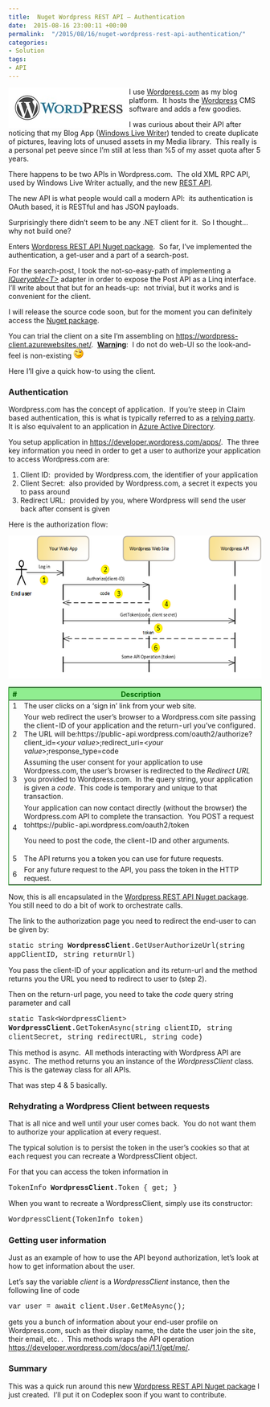 ```yaml
---
title:  Nuget Wordpress REST API – Authentication
date:  2015-08-16 23:00:11 +00:00
permalink:  "/2015/08/16/nuget-wordpress-rest-api-authentication/"
categories:
- Solution
tags:
- API
---
```

<a href="assets/2015/8/nuget-wordpress-rest-api-authentication/wordpress_logo1.jpg"><img style="background-image:none;float:left;padding-top:0;padding-left:0;display:inline;padding-right:0;border-width:0;" title="wordpress_logo[1]" src="assets/2015/8/nuget-wordpress-rest-api-authentication/wordpress_logo1_thumb.jpg" alt="wordpress_logo[1]" width="240" height="80" align="left" border="0" /></a>I use <a href="http://wordpress.com/" target="_blank">Wordpress.com</a> as my blog platform.  It hosts the <a href="https://wordpress.org/" target="_blank">Wordpress</a> CMS software and adds a few goodies.

I was curious about their API after noticing that my Blog App (<a href="https://en.wikipedia.org/wiki/Windows_Live_Writer" target="_blank">Windows Live Writer</a>) tended to create duplicate of pictures, leaving lots of unused assets in my Media library.  This really is a personal pet peeve since I’m still at less than %5 of my asset quota after 5 years.

There happens to be two APIs in Wordpress.com.  The old XML RPC API, used by Windows Live Writer actually, and the new <a href="https://developer.wordpress.com/docs/api/" target="_blank">REST API</a>.

The new API is what people would call a modern API:  its authentication is OAuth based, it is RESTful and has JSON payloads.

Surprisingly there didn’t seem to be any .NET client for it.  So I thought…  why not build one?

Enters <a href="https://www.nuget.org/packages/WordpressRestApi/" target="_blank">Wordpress REST API Nuget package</a>.  So far, I’ve implemented the authentication, a get-user and a part of a search-post.

For the search-post, I took the not-so-easy-path of implementing a <a href="https://msdn.microsoft.com/en-us/library/vstudio/bb351562(v=vs.100).aspx" target="_blank"><em>IQueryable&lt;T&gt;</em></a> adapter in order to expose the Post API as a Linq interface.  I’ll write about that but for an heads-up:  not trivial, but it works and is convenient for the client.

I will release the source code soon, but for the moment you can definitely access the <a href="https://www.nuget.org/packages/WordpressRestApi/" target="_blank">Nuget package</a>.

You can trial the client on a site I’m assembling on <a title="https://wordpress-client.azurewebsites.net/" href="https://wordpress-client.azurewebsites.net/">https://wordpress-client.azurewebsites.net/</a>.  <strong><u>Warni</u>ng</strong>:  I do not do web-UI so the look-and-feel is non-existing <img class="wlEmoticon wlEmoticon-winkingsmile" src="assets/2015/8/nuget-wordpress-rest-api-authentication/wlemoticon-winkingsmile.png" alt="Winking smile" />

Here I’ll give a quick how-to using the client.
<h3>Authentication</h3>
Wordpress.com has the concept of application.  If you’re steep in Claim based authentication, this is what is typically referred to as a <a href="https://en.wikipedia.org/wiki/Relying_party" target="_blank">relying party</a>.  It is also equivalent to an application in <a href="https://msdn.microsoft.com/en-us/library/azure/dn151122.aspx" target="_blank">Azure Active Directory</a>.

You setup application in <a title="https://developer.wordpress.com/apps/" href="https://developer.wordpress.com/apps/">https://developer.wordpress.com/apps/</a>.  The three key information you need in order to get a user to authorize your application to access Wordpress.com are:
<ol>
	<li>Client ID:  provided by Wordpress.com, the identifier of your application</li>
	<li>Client Secret:  also provided by Wordpress.com, a secret it expects you to pass around</li>
	<li>Redirect URL:  provided by you, where Wordpress will send the user back after consent is given</li>
</ol>
Here is the authorization flow:

<a href="assets/2015/8/nuget-wordpress-rest-api-authentication/image47.png"><img style="background-image:none;padding-top:0;padding-left:0;display:inline;padding-right:0;border-width:0;" title="image" src="assets/2015/8/nuget-wordpress-rest-api-authentication/image_thumb47.png" alt="image" width="569" height="284" border="0" /></a>
<table style="border-collapse:collapse;border:green 1px solid;">
<thead>
<tr style="color:darkgreen;padding-left:10px;padding-right:10px;background-color:lightgreen;">
<th>#</th>
<th>Description</th>
</tr>
</thead>
<tbody>
<tr>
<td>1</td>
<td>The user clicks on a ‘sign in’ link from your web site.</td>
</tr>
<tr>
<td>2</td>
<td>Your web redirect the user’s browser to a Wordpress.com site passing the client-ID of your application and the return-url you’ve configured.  The URL will be:https://public-api.wordpress.com/oauth2/authorize?client_id=&lt;<em>your value</em>&gt;;redirect_uri=&lt;<em>your value</em>&gt;;response_type=code</td>
</tr>
<tr>
<td>3</td>
<td>Assuming the user consent for your application to use Wordpress.com, the user’s browser is redirected to the <em>Redirect URL</em> you provided to Wordpress.com.  In the query string, your application is given a <em>code</em>.  This code is temporary and unique to that transaction.</td>
</tr>
<tr>
<td>4</td>
<td>Your application can now contact directly (without the browser) the Wordpress.com API to complete the transaction.  You POST a request tohttps://public-api.wordpress.com/oauth2/token

You need to post the code, the client-ID and other arguments.</td>
</tr>
<tr>
<td>5</td>
<td>The API returns you a token you can use for future requests.</td>
</tr>
<tr>
<td>6</td>
<td>For any future request to the API, you pass the token in the HTTP request.</td>
</tr>
</tbody>
</table>
Now, this is all encapsulated in the <a href="https://www.nuget.org/packages/WordpressRestApi/" target="_blank">Wordpress REST API Nuget package</a>.  You still need to do a bit of work to orchestrate calls.

The link to the authorization page you need to redirect the end-user to can be given by:

<span style="font-family:Courier New;">static string <strong>WordpressClient</strong>.GetUserAuthorizeUrl(string appClientID, string returnUrl)</span>

You pass the client-ID of your application and its return-url and the method returns you the URL you need to redirect to user to (step 2).

Then on the return-url page, you need to take the <em>code</em> query string parameter and call

<span style="font-family:Courier New;">static Task&lt;WordpressClient&gt; <strong>WordpressClient</strong>.GetTokenAsync(string clientID, string clientSecret, string redirectURL, string code)</span>

This method is async.  All methods interacting with Wordpress API are async.  The method returns you an instance of the <em>WordpressClient</em> class.  This is the gateway class for all APIs.

That was step 4 &amp; 5 basically.
<h3>Rehydrating a Wordpress Client between requests</h3>
That is all nice and well until your user comes back.  You do not want them to authorize your application at every request.

The typical solution is to persist the token in the user’s cookies so that at each request you can recreate a WordpressClient object.

For that you can access the token information in

<span style="font-family:Courier New;">TokenInfo <strong>WordpressClient</strong>.Token { get; }</span>

When you want to recreate a WordpressClient, simply use its constructor:

<span style="font-family:Courier New;">WordpressClient(TokenInfo token)</span>
<h3>Getting user information</h3>
Just as an example of how to use the API beyond authorization, let’s look at how to get information about the user.

Let’s say the variable <em>client</em> is a <em>WordpressClient</em> instance, then the following line of code

<span style="font-family:Courier New;">var user = await client.User.GetMeAsync();</span>

gets you a bunch of information about your end-user profile on Wordpress.com, such as their display name, the date the user join the site, their email, etc. .  This methods wraps the API operation <a title="https://developer.wordpress.com/docs/api/1.1/get/me/" href="https://developer.wordpress.com/docs/api/1.1/get/me/">https://developer.wordpress.com/docs/api/1.1/get/me/</a>.
<h3>Summary</h3>
This was a quick run around this new <a href="https://www.nuget.org/packages/WordpressRestApi/" target="_blank">Wordpress REST API Nuget package</a> I just created.  I’ll put it on Codeplex soon if you want to contribute.
